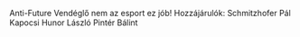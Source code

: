 Anti-Future Vendéglő
nem az esport ez jób!
Hozzájárulók:
Schmitzhofer Pál
Kapocsi Hunor László
Pintér Bálint